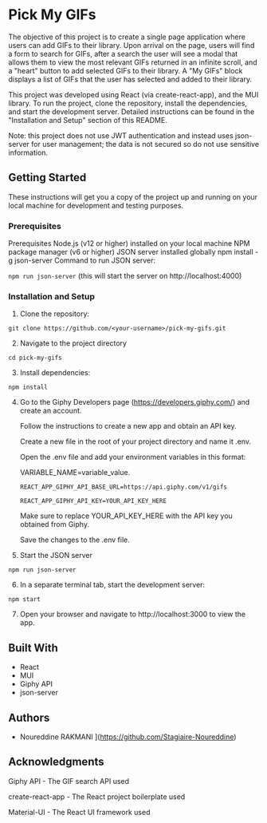 # Pick My GIFs

The objective of this project is to create a single page application where users can add GIFs to their library. Upon arrival on the page, users will find a form to search for GIFs, after a search the user will see  a modal that allows them to view the most relevant GIFs returned in an infinite scroll, and a "heart" button to add selected GIFs to their library.
A "My GIFs" block displays a list of GIFs that the user has selected and added to their library.

This project was developed using React (via create-react-app), and the MUI library. To run the project, clone the repository, install the dependencies, and start the development server. Detailed instructions can be found in the "Installation and Setup" section of this README.

Note: this project does not use JWT authentication and instead uses json-server for user management; the data is not secured so do not use sensitive information.

## Getting Started

These instructions will get you a copy of the project up and running on your local machine for development and testing purposes.

### Prerequisites

Prerequisites
Node.js (v12 or higher) installed on your local machine
NPM package manager (v6 or higher)
JSON server installed globally npm install -g json-server
Command to run JSON server:

``` npm run json-server ``` (this will start the server on http://localhost:4000)

### Installation and Setup

1. Clone the repository:

```git clone https://github.com/<your-username>/pick-my-gifs.git```

2. Navigate to the project directory

``` cd pick-my-gifs ```

3. Install dependencies:

``` npm install ```

4. Go to the Giphy Developers page (https://developers.giphy.com/) and create an account.

    Follow the instructions to create a new app and obtain an API key.

    Create a new file in the root of your project directory and name it .env.

    Open the .env file and add your environment variables in this format:

     VARIABLE_NAME=variable_value. 

    ``` 
    REACT_APP_GIPHY_API_BASE_URL=https://api.giphy.com/v1/gifs

    REACT_APP_GIPHY_API_KEY=YOUR_API_KEY_HERE
    ```

    Make sure to replace YOUR_API_KEY_HERE with the API key you obtained from Giphy.

    Save the changes to the .env file.

5. Start the JSON server

``` npm run json-server ```

6. In a separate terminal tab, start the development server:

``` npm start ```

7. Open your browser and navigate to http://localhost:3000 to view the app.


## Built With
- React
- MUI
- Giphy API
- json-server

## Authors

- Noureddine RAKMANI ](https://github.com/Stagiaire-Noureddine)

## Acknowledgments

Giphy API - The GIF search API used

create-react-app - The React project boilerplate used

Material-UI - The React UI framework used
